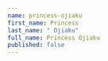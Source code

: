 ```yaml
---
name: princess-ojiaku
first_name: Princess
last_name: " Ojiaku"
full_name: Princess Ojiaku
published: false
---
```


